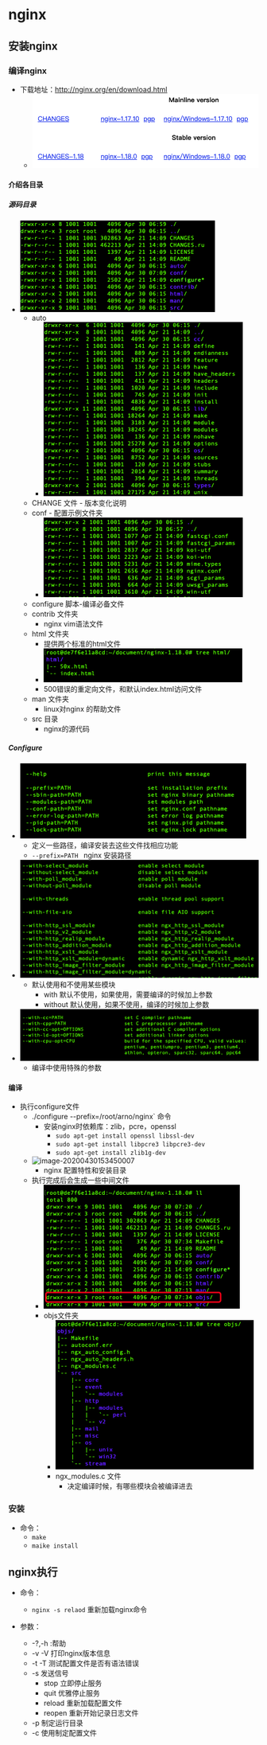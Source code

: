 # nginx

## 安装nginx
### 编译nginx

- 下载地址：http://nginx.org/en/download.html
  - ![image-20200427204132055](pic_lib/image-20200427204132055.png)


#### 介绍各目录

##### 源码目录

- ![image-20200430150938491](pic_lib/image-20200430150938491.png)
	- auto
		- ![image-20200430141935725](pic_lib/image-20200430141935725.png)
	-  CHANGE 文件 - 版本变化说明
	- conf - 配置示例文件夹
		- ![image-20200430145834188](pic_lib/image-20200430145834188.png)
	- configure 脚本-编译必备文件
	- contrib 文件夹 
		- nginx vim语法文件
	- html 文件夹
		- 提供两个标准的html文件
		- ![image-20200430151053701](pic_lib/image-20200430151053701.png)
		- 500错误的重定向文件，和默认index.html访问文件
	- man 文件夹
		- linux对nginx 的帮助文件
	- src 目录
		- nginx的源代码

##### Configure

- ![image-20200430151506565](pic_lib/image-20200430151506565.png)
	- 定义一些路径，编译安装去这些文件找相应功能
	- `--prefix=PATH ` nginx 安装路径
- ![image-20200430151640276](pic_lib/image-20200430151640276.png)
	- 默认使用和不使用某些模块
		- with 默认不使用，如果使用，需要编译的时候加上参数
		- without 默认使用，如果不使用，编译的时候加上参数
- ![image-20200430151832468](pic_lib/image-20200430151832468.png)
	- 编译中使用特殊的参数 

####  编译

- 执行configure文件
	- ./configure --prefix=/root/arno/nginx` 命令
		- 安装nginx时依赖库：zlib，pcre，openssl
			- `sudo apt-get install openssl libssl-dev`
			- `sudo apt-get install libpcre3 libpcre3-dev`
			- `sudo apt-get install zlib1g-dev`
	- ![image-20200430153450007](../image-20200430153450007.png)
		- nginx 配置特性和安装目录
	- 执行完成后会生成一些中间文件
		- ![image-20200430153630720](pic_lib/image-20200430153630720.png)
		- objs文件夹
			- ![image-20200430153706045](pic_lib/image-20200430153706045.png)
			- ngx_modules.c 文件
				- 决定编译时候，有哪些模块会被编译进去

### 安装

- 命令：
	- `make`
	- `maike install`

## nginx执行

- 命令：

	- `nginx -s relaod` 重新加载nginx命令

- 参数：

	- -?,-h     :帮助
	- -v   -V  打印nginx版本信息
	- -t   -T  测试配置文件是否有语法错误
	- -s  发送信号
		- stop 立即停止服务
		- quit 优雅停止服务
		- reload 重新加载配置文件
		- reopen 重新开始记录日志文件
	- -p 制定运行目录
	- -c 使用制定配置文件

	

	





